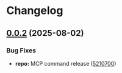 # Changelog

## [0.0.2](https://github.com/compozy/compozy/compare/compozy-mcp-proxy-v0.0.1...compozy-mcp-proxy-v0.0.2) (2025-08-02)


### Bug Fixes

* **repo:** MCP command release ([5210700](https://github.com/compozy/compozy/commit/52107000ed04dcfe81853829e0db315122e92225))
